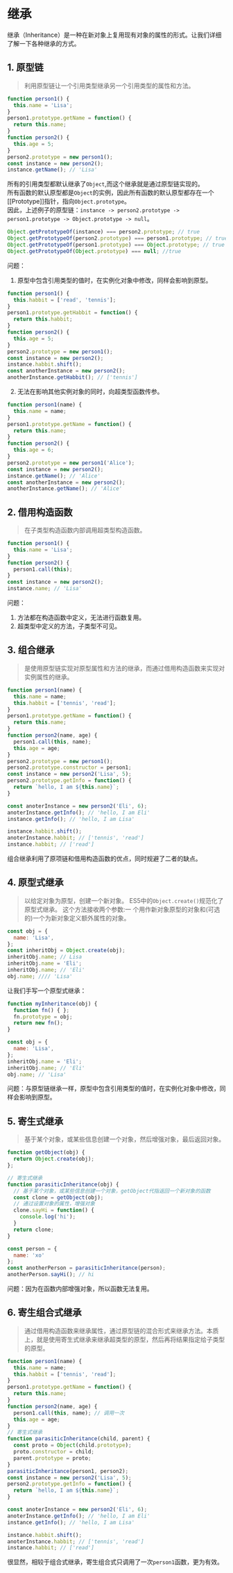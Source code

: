 # 继承
继承（Inheritance）是一种在新对象上复用现有对象的属性的形式。让我们详细了解一下各种继承的方式。
## 1. 原型链
>利用原型链让一个引用类型继承另一个引用类型的属性和方法。  
```js
function person1() {
  this.name = 'Lisa';
}
person1.prototype.getName = function() {
  return this.name;
}
function person2() {
  this.age = 5;
}
person2.prototype = new person1();
const instance = new person2();
instance.getName(); // 'Lisa'
```
所有的引用类型都默认继承了`Object`,而这个继承就是通过原型链实现的。  
所有函数的默认原型都是`Object`的实例，因此所有函数的默认原型都存在一个[[Prototype]]指针，指向`Object.prototype`。  
因此，上述例子的原型链：`instance -> person2.prototype -> person1.prototype -> Object.prototype -> null`。
```js
Object.getPrototypeOf(instance) === person2.prototype; // true
Object.getPrototypeOf(person2.prototype) === person1.prototype; // true
Object.getPrototypeOf(person1.prototype) === Object.prototype; // true
Object.getPrototypeOf(Object.prototype) === null; //true
```
问题：
1. 原型中包含引用类型的值时，在实例化对象中修改，同样会影响到原型。
```js
function person1() {
  this.habbit = ['read', 'tennis'];
}
person1.prototype.getHabbit = function() {
  return this.habbit;
}
function person2() {
  this.age = 5;
}
person2.prototype = new person1();
const instance = new person2();
instance.habbit.shift();
const anotherInstance = new person2();
anotherInstance.getHabbit(); // ['tennis']
```
2. 无法在影响其他实例对象的同时，向超类型函数传参。  
```js
function person1(name) {
  this.name = name;
}
person1.prototype.getName = function() {
  return this.name;
}
function person2() {
  this.age = 6;
}
person2.prototype = new person1('Alice');
const instance = new person2();
instance.getName(); // 'Alice'
const anotherInstance = new person2();
anotherInstance.getName(); // 'Alice'
```
## 2. 借用构造函数
> 在子类型构造函数内部调用超类型构造函数。
```js
function person1() {
  this.name = 'Lisa';
}
function person2() {
  person1.call(this);
}
const instance = new person2();
instance.name; // 'Lisa'
```
问题：
1. 方法都在构造函数中定义，无法进行函数复用。
2. 超类型中定义的方法，子类型不可见。 

## 3. 组合继承
>是使用原型链实现对原型属性和方法的继承，而通过借用构造函数来实现对实例属性的继承。

```js
function person1(name) {
  this.name = name;
  this.habbit = ['tennis', 'read'];
}
person1.prototype.getName = function() {
  return this.name;
}
function person2(name, age) {
  person1.call(this, name);
  this.age = age;
}
person2.prototype = new person1();
person2.prototype.constructor = person1;
const instance = new person2('Lisa', 5);
person2.prototype.getInfo = function() {
  return `hello, I am ${this.name}`;
}

const anoterInstance = new person2('Eli', 6);
anoterInstance.getInfo(); // 'hello, I am Eli'
instance.getInfo(); // 'hello, I am Lisa'

instance.habbit.shift();
anoterInstance.habbit; // ['tennis', 'read']
instance.habbit; // ['read']
```
组合继承利用了原项链和借用构造函数的优点，同时规避了二者的缺点。
## 4. 原型式继承
>以给定对象为原型，创建一个新对象。
ES5中的`Object.create()`规范化了原型式继承。
这个方法接收两个参数:一 个用作新对象原型的对象和(可选的)一个为新对象定义额外属性的对象。
```js
const obj = {
  name: 'Lisa',
};
const inheritObj = Object.create(obj);
inheritObj.name; // Lisa
inheritObj.name = 'Eli';
inheritObj.name; // 'Eli'
obj.name; //// 'Lisa'
```
让我们手写一个原型式继承：
```js
function myInheritance(obj) {
  function fn() { };
  fn.prototype = obj;
  return new fn();
}

const obj = {
  name: 'Lisa',
};
inheritObj.name = 'Eli';
inheritObj.name; // 'Eli'
obj.name; // 'Lisa'
```
问题：与原型链继承一样，原型中包含引用类型的值时，在实例化对象中修改，同样会影响到原型。

## 5. 寄生式继承
> 基于某个对象，或某些信息创建一个对象，然后增强对象，最后返回对象。  
```js
function getObject(obj) {
  return Object.create(obj);
};

// 寄生式继承 
function parasiticInheritance(obj) {
  // 基于某个对象，或某些信息创建一个对象，getObject代指返回一个新对象的函数
  const clone = getObject(obj);
  // 通过设置对象的属性，增强对象
  clone.sayHi = function() {
    console.log('hi');
  }
  return clone;
}

const person = {
  name: 'xo'
};
const anotherPerson = parasiticInheritance(person);
anotherPerson.sayHi(); // hi
```
问题：因为在函数内部增强对象，所以函数无法复用。

## 6. 寄生组合式继承
> 通过借用构造函数来继承属性，通过原型链的混合形式来继承方法。本质上，就是使用寄生式继承来继承超类型的原型，然后再将结果指定给子类型的原型。
```js
function person1(name) {
  this.name = name;
  this.habbit = ['tennis', 'read'];
}
person1.prototype.getName = function() {
  return this.name;
}
function person2(name, age) {
  person1.call(this, name); // 调用一次
  this.age = age;
}
// 寄生式继承
function parasiticInheritance(child, parent) {
  const proto = Object(child.prototype);
  proto.constructor = child;
  parent.prototype = proto;
}
parasiticInheritance(person1, person2);
const instance = new person2('Lisa', 5);
person2.prototype.getInfo = function() {
  return `hello, I am ${this.name}`;
}

const anoterInstance = new person2('Eli', 6);
anoterInstance.getInfo(); // 'hello, I am Eli'
instance.getInfo(); // 'hello, I am Lisa'

instance.habbit.shift();
anoterInstance.habbit; // ['tennis', 'read']
instance.habbit; // ['read']
```
很显然，相较于组合式继承，寄生组合式只调用了一次`person1`函数，更为有效。
